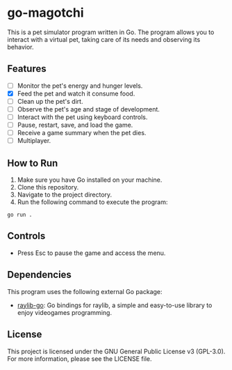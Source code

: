 # go-magotchi

This is a pet simulator program written in Go. The program allows you to interact with a virtual pet, taking care of its needs and observing its behavior.

## Features

- [ ] Monitor the pet's energy and hunger levels.
- [x] Feed the pet and watch it consume food.
- [ ] Clean up the pet's dirt.
- [ ] Observe the pet's age and stage of development.
- [ ] Interact with the pet using keyboard controls.
- [ ] Pause, restart, save, and load the game.
- [ ] Receive a game summary when the pet dies.
- [ ] Multiplayer.

## How to Run

1. Make sure you have Go installed on your machine.
2. Clone this repository.
3. Navigate to the project directory.
4. Run the following command to execute the program:

`go run .`

## Controls

- Press Esc to pause the game and access the menu.

## Dependencies

This program uses the following external Go package:

- [raylib-go](https://github.com/gen2brain/raylib-go): Go bindings for raylib, a simple and easy-to-use library to enjoy videogames programming.

## License

This project is licensed under the GNU General Public License v3 (GPL-3.0). For more information, please see the LICENSE file.
